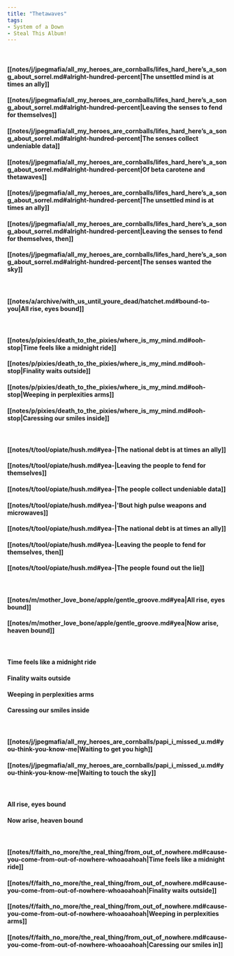 ```yaml
---
title: "Thetawaves"
tags:
- System of a Down
- Steal This Album!
---
```

&nbsp;
#### [[notes/j/jpegmafia/all_my_heroes_are_cornballs/lifes_hard_here’s_a_song_about_sorrel.md#alright-hundred-percent|The unsettled mind is at times an ally]]
#### [[notes/j/jpegmafia/all_my_heroes_are_cornballs/lifes_hard_here’s_a_song_about_sorrel.md#alright-hundred-percent|Leaving the senses to fend for themselves]]
#### [[notes/j/jpegmafia/all_my_heroes_are_cornballs/lifes_hard_here’s_a_song_about_sorrel.md#alright-hundred-percent|The senses collect undeniable data]]
#### [[notes/j/jpegmafia/all_my_heroes_are_cornballs/lifes_hard_here’s_a_song_about_sorrel.md#alright-hundred-percent|Of beta carotene and thetawaves]]
#### [[notes/j/jpegmafia/all_my_heroes_are_cornballs/lifes_hard_here’s_a_song_about_sorrel.md#alright-hundred-percent|The unsettled mind is at times an ally]]
#### [[notes/j/jpegmafia/all_my_heroes_are_cornballs/lifes_hard_here’s_a_song_about_sorrel.md#alright-hundred-percent|Leaving the senses to fend for themselves, then]]
#### [[notes/j/jpegmafia/all_my_heroes_are_cornballs/lifes_hard_here’s_a_song_about_sorrel.md#alright-hundred-percent|The senses wanted the sky]]
&nbsp;
#### [[notes/a/archive/with_us_until_youre_dead/hatchet.md#bound-to-you|All rise, eyes bound]]
&nbsp;
#### [[notes/p/pixies/death_to_the_pixies/where_is_my_mind.md#ooh-stop|Time feels like a midnight ride]]
#### [[notes/p/pixies/death_to_the_pixies/where_is_my_mind.md#ooh-stop|Finality waits outside]]
#### [[notes/p/pixies/death_to_the_pixies/where_is_my_mind.md#ooh-stop|Weeping in perplexities arms]]
#### [[notes/p/pixies/death_to_the_pixies/where_is_my_mind.md#ooh-stop|Caressing our smiles inside]]
&nbsp;
#### [[notes/t/tool/opiate/hush.md#yea-|The national debt is at times an ally]]
#### [[notes/t/tool/opiate/hush.md#yea-|Leaving the people to fend for themselves]]
#### [[notes/t/tool/opiate/hush.md#yea-|The people collect undeniable data]]
#### [[notes/t/tool/opiate/hush.md#yea-|'Bout high pulse weapons and microwaves]]
#### [[notes/t/tool/opiate/hush.md#yea-|The national debt is at times an ally]]
#### [[notes/t/tool/opiate/hush.md#yea-|Leaving the people to fend for themselves, then]]
#### [[notes/t/tool/opiate/hush.md#yea-|The people found out the lie]]
&nbsp;
#### [[notes/m/mother_love_bone/apple/gentle_groove.md#yea|All rise, eyes bound]]
#### [[notes/m/mother_love_bone/apple/gentle_groove.md#yea|Now arise, heaven bound]]
&nbsp;
#### Time feels like a midnight ride
#### Finality waits outside
#### Weeping in perplexities arms
#### Caressing our smiles inside
&nbsp;
#### [[notes/j/jpegmafia/all_my_heroes_are_cornballs/papi_i_missed_u.md#you-think-you-know-me|Waiting to get you high]]
#### [[notes/j/jpegmafia/all_my_heroes_are_cornballs/papi_i_missed_u.md#you-think-you-know-me|Waiting to touch the sky]]
&nbsp;
#### All rise, eyes bound
#### Now arise, heaven bound
&nbsp;
#### [[notes/f/faith_no_more/the_real_thing/from_out_of_nowhere.md#cause-you-come-from-out-of-nowhere-whoaoahoah|Time feels like a midnight ride]]
#### [[notes/f/faith_no_more/the_real_thing/from_out_of_nowhere.md#cause-you-come-from-out-of-nowhere-whoaoahoah|Finality waits outside]]
#### [[notes/f/faith_no_more/the_real_thing/from_out_of_nowhere.md#cause-you-come-from-out-of-nowhere-whoaoahoah|Weeping in perplexities arms]]
#### [[notes/f/faith_no_more/the_real_thing/from_out_of_nowhere.md#cause-you-come-from-out-of-nowhere-whoaoahoah|Caressing our smiles in]]
